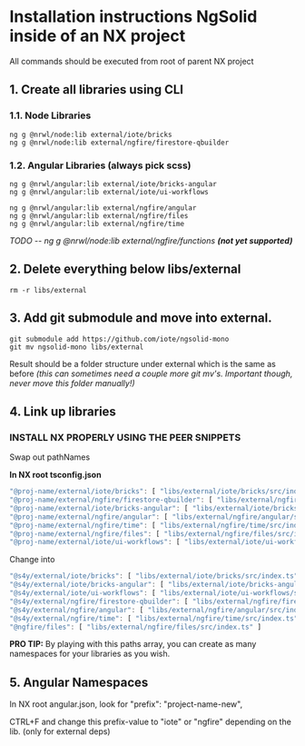 # Installation instructions NgSolid inside of an NX project

All commands should be executed from root of parent NX project

## 1. Create all libraries using CLI

### 1.1. Node Libraries

```
ng g @nrwl/node:lib external/iote/bricks   
ng g @nrwl/node:lib external/ngfire/firestore-qbuilder   
```

### 1.2. Angular Libraries (always pick scss)

```
ng g @nrwl/angular:lib external/iote/bricks-angular
ng g @nrwl/angular:lib external/iote/ui-workflows

ng g @nrwl/angular:lib external/ngfire/angular
ng g @nrwl/angular:lib external/ngfire/files
ng g @nrwl/angular:lib external/ngfire/time
```

<i>TODO</i>
<i>-- ng g @nrwl/node:lib external/ngfire/functions <b>(not yet supported)</b></i>

## 2. Delete everything below libs/external

````
rm -r libs/external
````

## 3. Add git submodule and move into external.

````
git submodule add https://github.com/iote/ngsolid-mono
git mv ngsolid-mono libs/external
````
Result should be a folder structure under external which is the same as before 
<i>(this can sometimes need a couple more git mv's. Important though, never move this folder manually!)</i>

## 4. Link up libraries
### INSTALL NX PROPERLY USING THE PEER SNIPPETS
Swap out pathNames

<b>In NX root tsconfig.json</b>
````javascript
"@proj-name/external/iote/bricks": [ "libs/external/iote/bricks/src/index.ts" ],
"@proj-name/external/ngfire/firestore-qbuilder": [ "libs/external/ngfire/firestore-qbuilder/src/index.ts" ],
"@proj-name/external/iote/bricks-angular": [ "libs/external/iote/bricks-angular/src/index.ts" ],
"@proj-name/external/ngfire/angular": [ "libs/external/ngfire/angular/src/index.ts" ],
"@proj-name/external/ngfire/time": [ "libs/external/ngfire/time/src/index.ts" ],
"@proj-name/external/ngfire/files": [ "libs/external/ngfire/files/src/index.ts" ],
"@proj-name/external/iote/ui-workflows": [ "libs/external/iote/ui-workflows/src/index.ts" ]
````

Change into
````javascript
"@s4y/external/iote/bricks": [ "libs/external/iote/bricks/src/index.ts" ],
"@s4y/external/iote/bricks-angular": [ "libs/external/iote/bricks-angular/src/index.ts" ],
"@s4y/external/iote/ui-workflows": [ "libs/external/iote/ui-workflows/src/index.ts" ],
"@s4y/external/ngfire/firestore-qbuilder": [ "libs/external/ngfire/firestore-qbuilder/src/index.ts" ],
"@s4y/external/ngfire/angular": [ "libs/external/ngfire/angular/src/index.ts" ],
"@s4y/external/ngfire/time": [ "libs/external/ngfire/time/src/index.ts" ],
"@ngfire/files": [ "libs/external/ngfire/files/src/index.ts" ]
````

<b>PRO TIP:</b> By playing with this paths array, you can create as many namespaces for your libraries as you wish.

## 5. Angular Namespaces

In NX root angular.json, look for "prefix": "project-name-new",

CTRL+F and change this prefix-value to "iote" or "ngfire" depending on the lib. (only for external deps)
